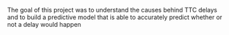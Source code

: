 The goal of this project was to understand the causes behind TTC delays and to build a predictive model that is able to accurately predict whether or not a delay would happen 
